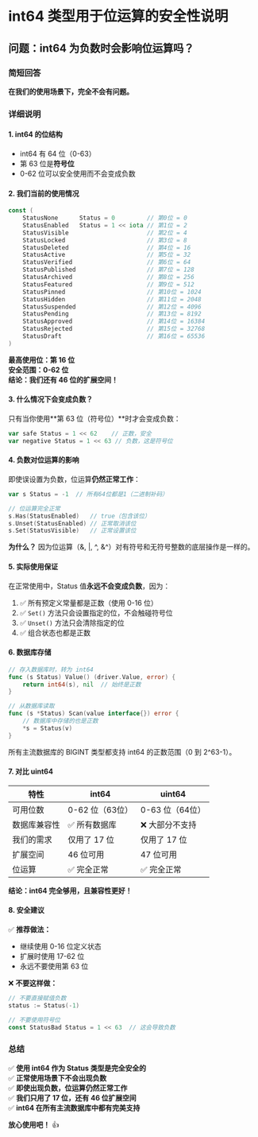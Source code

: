 # int64 类型用于位运算的安全性说明

## 问题：int64 为负数时会影响位运算吗？

### 简短回答
**在我们的使用场景下，完全不会有问题。**

### 详细说明

#### 1. int64 的位结构
- int64 有 64 位（0-63）
- 第 63 位是**符号位**
- 0-62 位可以安全使用而不会变成负数

#### 2. 我们当前的使用情况
```go
const (
    StatusNone      Status = 0         // 第0位 = 0
    StatusEnabled   Status = 1 << iota // 第1位 = 2
    StatusVisible                      // 第2位 = 4
    StatusLocked                       // 第3位 = 8
    StatusDeleted                      // 第4位 = 16
    StatusActive                       // 第5位 = 32
    StatusVerified                     // 第6位 = 64
    StatusPublished                    // 第7位 = 128
    StatusArchived                     // 第8位 = 256
    StatusFeatured                     // 第9位 = 512
    StatusPinned                       // 第10位 = 1024
    StatusHidden                       // 第11位 = 2048
    StatusSuspended                    // 第12位 = 4096
    StatusPending                      // 第13位 = 8192
    StatusApproved                     // 第14位 = 16384
    StatusRejected                     // 第15位 = 32768
    StatusDraft                        // 第16位 = 65536
)
```

**最高使用位：第 16 位**  
**安全范围：0-62 位**  
**结论：我们还有 46 位的扩展空间！**

#### 3. 什么情况下会变成负数？

只有当你使用**第 63 位（符号位）**时才会变成负数：

```go
var safe Status = 1 << 62    // 正数，安全
var negative Status = 1 << 63 // 负数，这是符号位
```

#### 4. 负数对位运算的影响

即使误设置为负数，位运算**仍然正常工作**：

```go
var s Status = -1  // 所有64位都是1（二进制补码）

// 位运算完全正常
s.Has(StatusEnabled)   // true（包含该位）
s.Unset(StatusEnabled) // 正常取消该位
s.Set(StatusVisible)   // 正常设置该位
```

**为什么？** 因为位运算（&, |, ^, &^）对有符号和无符号整数的底层操作是一样的。

#### 5. 实际使用保证

在正常使用中，Status 值**永远不会变成负数**，因为：

1. ✅ 所有预定义常量都是正数（使用 0-16 位）
2. ✅ `Set()` 方法只会设置指定的位，不会触碰符号位
3. ✅ `Unset()` 方法只会清除指定的位
4. ✅ 组合状态也都是正数

#### 6. 数据库存储

```go
// 存入数据库时，转为 int64
func (s Status) Value() (driver.Value, error) {
    return int64(s), nil  // 始终是正数
}

// 从数据库读取
func (s *Status) Scan(value interface{}) error {
    // 数据库中存储的也是正数
    *s = Status(v)
}
```

所有主流数据库的 BIGINT 类型都支持 int64 的正数范围（0 到 2^63-1）。

#### 7. 对比 uint64

| 特性 | int64 | uint64 |
|------|-------|--------|
| 可用位数 | 0-62 位（63位）| 0-63 位（64位）|
| 数据库兼容性 | ✅ 所有数据库 | ❌ 大部分不支持 |
| 我们的需求 | 仅用了 17 位 | 仅用了 17 位 |
| 扩展空间 | 46 位可用 | 47 位可用 |
| 位运算 | ✅ 完全正常 | ✅ 完全正常 |

**结论：int64 完全够用，且兼容性更好！**

#### 8. 安全建议

✅ **推荐做法：**
- 继续使用 0-16 位定义状态
- 扩展时使用 17-62 位
- 永远不要使用第 63 位

❌ **不要这样做：**
```go
// 不要直接赋值负数
status := Status(-1)

// 不要使用符号位
const StatusBad Status = 1 << 63  // 这会导致负数
```

### 总结

✅ **使用 int64 作为 Status 类型是完全安全的**  
✅ **正常使用场景下不会出现负数**  
✅ **即使出现负数，位运算仍然正常工作**  
✅ **我们只用了 17 位，还有 46 位扩展空间**  
✅ **int64 在所有主流数据库中都有完美支持**

**放心使用吧！** 👍


